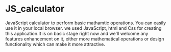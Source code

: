 # JS_calculator
JavaScript calculator to perform basic mathamtic operations. 
You can easily use it in your local browser.
we used JavaScript, html and Css for creating this application.It is on basic stage right now and we'll welcome any features enhancement on it,
either more mathematical operations or design functionality which can make it more attractive.

